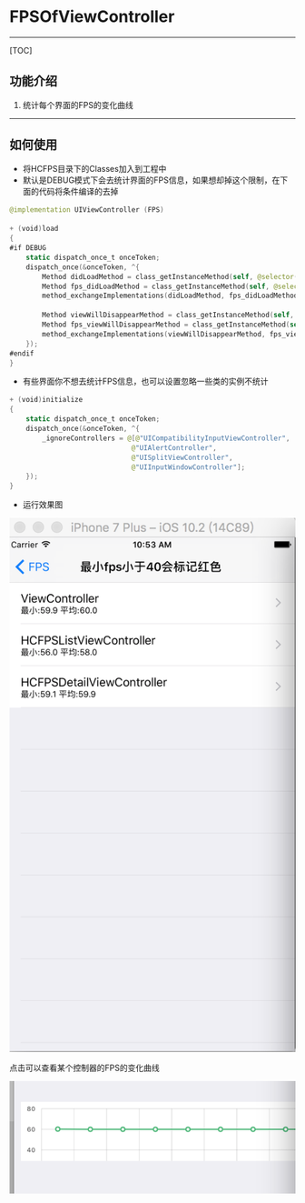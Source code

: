 # FPSOfViewController
------------
[TOC]
## 功能介绍
 1. 统计每个界面的FPS的变化曲线

------------------
## 如何使用
* 将HCFPS目录下的Classes加入到工程中
* 默认是DEBUG模式下会去统计界面的FPS信息，如果想却掉这个限制，在下面的代码将条件编译的去掉
```swift
@implementation UIViewController (FPS)

+ (void)load
{
#if DEBUG
    static dispatch_once_t onceToken;
    dispatch_once(&onceToken, ^{
        Method didLoadMethod = class_getInstanceMethod(self, @selector(viewDidLoad));
        Method fps_didLoadMethod = class_getInstanceMethod(self, @selector(fps_viewDidLoad));
        method_exchangeImplementations(didLoadMethod, fps_didLoadMethod);
        
        Method viewWillDisappearMethod = class_getInstanceMethod(self, @selector(viewWillDisappear:));
        Method fps_viewWillDisappearMethod = class_getInstanceMethod(self, @selector(fps_viewWillDisappear:));
        method_exchangeImplementations(viewWillDisappearMethod, fps_viewWillDisappearMethod);
    });
#endif
}
```
* 有些界面你不想去统计FPS信息，也可以设置忽略一些类的实例不统计
```swift
+ (void)initialize
{
    static dispatch_once_t onceToken;
    dispatch_once(&onceToken, ^{
        _ignoreControllers = @[@"UICompatibilityInputViewController",
                              @"UIAlertController",
                              @"UISplitViewController",
                              @"UIInputWindowController"];
    });
}

```
* 运行效果图


![Alt text](./fps_list.png)

点击可以查看某个控制器的FPS的变化曲线

![Alt text](./fps_chart.png)


